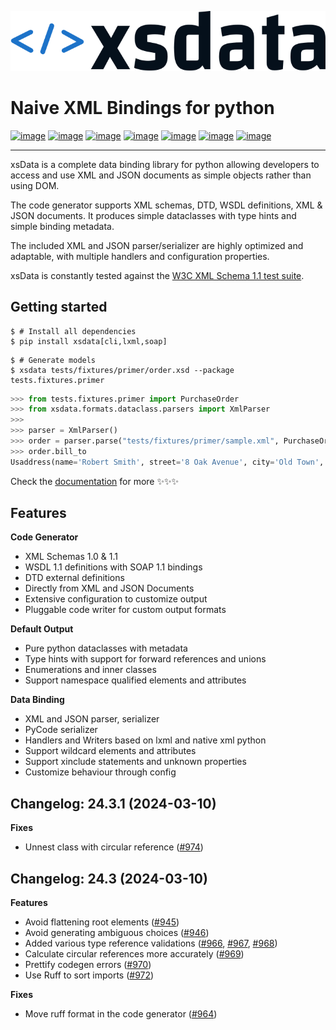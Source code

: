 [![image](https://github.com/tefra/xsdata/raw/main/docs/logo.svg)](https://xsdata.readthedocs.io/)

# Naive XML Bindings for python

[![image](https://github.com/tefra/xsdata/workflows/tests/badge.svg)](https://github.com/tefra/xsdata/actions)
[![image](https://readthedocs.org/projects/xsdata/badge)](https://xsdata.readthedocs.io/)
[![image](https://codecov.io/gh/tefra/xsdata/branch/main/graph/badge.svg)](https://codecov.io/gh/tefra/xsdata)
[![image](https://img.shields.io/github/languages/top/tefra/xsdata.svg)](https://xsdata.readthedocs.io/)
[![image](https://www.codefactor.io/repository/github/tefra/xsdata/badge)](https://www.codefactor.io/repository/github/tefra/xsdata)
[![image](https://img.shields.io/pypi/pyversions/xsdata.svg)](https://pypi.org/pypi/xsdata/)
[![image](https://img.shields.io/pypi/v/xsdata.svg)](https://pypi.org/pypi/xsdata/)

---

xsData is a complete data binding library for python allowing developers to access and
use XML and JSON documents as simple objects rather than using DOM.

The code generator supports XML schemas, DTD, WSDL definitions, XML & JSON documents. It
produces simple dataclasses with type hints and simple binding metadata.

The included XML and JSON parser/serializer are highly optimized and adaptable, with
multiple handlers and configuration properties.

xsData is constantly tested against the
[W3C XML Schema 1.1 test suite](https://github.com/tefra/xsdata-w3c-tests).

## Getting started

```console
$ # Install all dependencies
$ pip install xsdata[cli,lxml,soap]
```

```console
$ # Generate models
$ xsdata tests/fixtures/primer/order.xsd --package tests.fixtures.primer
```

```python
>>> from tests.fixtures.primer import PurchaseOrder
>>> from xsdata.formats.dataclass.parsers import XmlParser
>>>
>>> parser = XmlParser()
>>> order = parser.parse("tests/fixtures/primer/sample.xml", PurchaseOrder)
>>> order.bill_to
Usaddress(name='Robert Smith', street='8 Oak Avenue', city='Old Town', state='PA', zip=Decimal('95819'), country='US')
```

Check the [documentation](https://xsdata.readthedocs.io) for more ✨✨✨

## Features

**Code Generator**

- XML Schemas 1.0 & 1.1
- WSDL 1.1 definitions with SOAP 1.1 bindings
- DTD external definitions
- Directly from XML and JSON Documents
- Extensive configuration to customize output
- Pluggable code writer for custom output formats

**Default Output**

- Pure python dataclasses with metadata
- Type hints with support for forward references and unions
- Enumerations and inner classes
- Support namespace qualified elements and attributes

**Data Binding**

- XML and JSON parser, serializer
- PyCode serializer
- Handlers and Writers based on lxml and native xml python
- Support wildcard elements and attributes
- Support xinclude statements and unknown properties
- Customize behaviour through config

## Changelog: 24.3.1 (2024-03-10)

**Fixes**

- Unnest class with circular reference
  ([#974](https://github.com/tefra/xsdata/pull/974))

## Changelog: 24.3 (2024-03-10)

**Features**

- Avoid flattening root elements ([#945](https://github.com/tefra/xsdata/pull/945))
- Avoid generating ambiguous choices ([#946](https://github.com/tefra/xsdata/pull/946))
- Added various type reference validations
  ([#966](https://github.com/tefra/xsdata/pull/966),
  [#967](https://github.com/tefra/xsdata/pull/967),
  [#968](https://github.com/tefra/xsdata/pull/968))
- Calculate circular references more accurately
  ([#969](https://github.com/tefra/xsdata/pull/969))
- Prettify codegen errors ([#970](https://github.com/tefra/xsdata/pull/970))
- Use Ruff to sort imports ([#972](https://github.com/tefra/xsdata/pull/972))

**Fixes**

- Move ruff format in the code generator
  ([#964](https://github.com/tefra/xsdata/pull/964))
